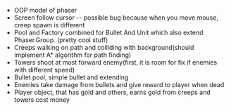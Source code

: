 * OOP model of phaser
* Screen follow cursor -- possible bug because when you move mouse, creep spawn is different
* Pool and Factory combined for Bullet And Unit which also extend Phaser.Group. (pretty cool stuff)
* Creeps walking on path and colliding with background(should implement A* algorithm for path finding)
* Towers shoot at most forward enemy(first, it is room for fix if enemies with different speed)
* Bullet pool, simple bullet and extending
* Enemies take damage from bullets and give reward to player when dead
* Player object, that has gold and others, earns gold from creeps and towers cost money
